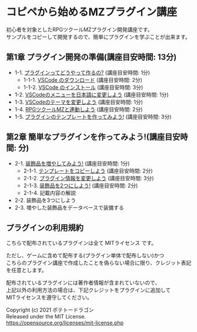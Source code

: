 # コピペから始めるMZプラグイン講座
初心者を対象としたRPGツクールMZプラグイン開発講座です。  
サンプルをコピーして開発するので、簡単にプラグインを学ぶことが出来ます。

## 第1章 プラグイン開発の準備(講座目安時間: 13分)
* 1-1. [プラグインってどうやって作るの?](1/1-1.md) (講座目安時間: 1分)
  * 1-1-1. [VSCode のダウンロード](1/1-1-1.md) (講座目安時間: 2分)
  * 1-1-2. [VSCode のインストール](1/1-1-2.md) (講座目安時間: 3分)
* 1-2. [VSCodeのメニューを日本語に変更しよう](1/1-2.md) (講座目安時間: 1分)
* 1-3. [VSCodeのテーマを変更しよう](1/1-3.md) (講座目安時間: 1分)
* 1-4. [RPGツクールMZと連動しよう](1/1-4.md) (講座目安時間: 2分)
* 1-5. [プラグインのテンプレートを作ってみよう!](1/1-5.md) (講座目安時間: 3分)

## 第2章 簡単なプラグインを作ってみよう!(講座目安時間: 分)
* 2-1. [装飾品を増やしてみよう!](2/2-1.md) (講座目安時間: 1分)
  * 2-1-1. [テンプレートをコピーしよう](2/2-1-1.md) (講座目安時間: 2分)
  * 2-1-2. [プラグイン情報を変更しよう](2/2-1-2.md) (講座目安時間: 3分)
  * 2-1-3. [装飾品を2つにしよう!](2/2-1-3.md) (講座目安時間: 2分)
  * 2-1-4. 記載内容の解説
* 2-2. 装飾品を3つにしよう
* 2-3. 増やした装飾品をデータベースで装備する

## プラグインの利用規約
こちらで配布されているプラグインは全て MITライセンス です。

ただし、ゲームに含めて配布する(プラグイン単体で配布しない)かつ  
こちらのプラグイン講座で作成したことを偽らない場合に限り、クレジット表記を任意とします。

配布されているプラグインには著作者情報が含まれていないので、  
上記以外の利用方法の場合は、下記クレジットをプラグインに追加して  
MITライセンスを遵守してください。

Copyright (c) 2021 ポテトードラゴン  
Released under the MIT License.  
https://opensource.org/licenses/mit-license.php
